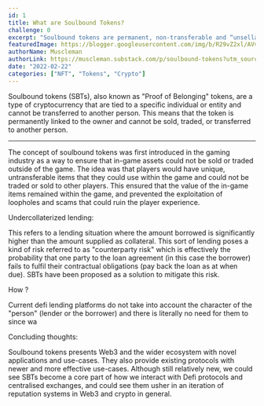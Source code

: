 ```yaml
---
id: 1
title: What are Soulbound Tokens?
challenge: 0
excerpt: "Soulbound tokens are permanent, non-transferable and “unsellable” non-fungible tokens."
featuredImage: https://blogger.googleusercontent.com/img/b/R29vZ2xl/AVvXsEjCmk2SmCOuDDy9McMsguurGF2M5fiW7FoHoZZVwlkwkdwhcRHeqp5qpK39Myiau7WSCeL61HDhwBXOfcv-c4XAaAHVE2BXTDa1dg3vGzCeWRbEe72ufnCJTUhD53KVZXnNGS0NSlmDY1qx8YMNC40PI9BG5jatlGbd9XDvTURsEctyZXD5qHX5xinH/s960/sbt.jpeg
authorName: Muscleman
authorLink: https://muscleman.substack.com/p/soulbound-tokens?utm_source=share&utm_medium=android
date: "2022-02-22"
categories: ["NFT", "Tokens", "Crypto"]
---
```

Soulbound tokens (SBTs), also known as "Proof of Belonging" tokens, are a type of cryptocurrency that are tied to a specific individual or entity and cannot be transferred to another person. This means that the token is permanently linked to the owner and cannot be sold, traded, or transferred to another person. 
_____________________________________


The concept of soulbound tokens was first introduced in the gaming industry as a way to ensure that in-game assets could not be sold or traded outside of the game. The idea was that players would have unique, untransferable items that they could use within the game and could not be traded or sold to other players. This ensured that the value of the in-game items remained within the game, and prevented the exploitation of loopholes and scams that could ruin the player experience.

Undercollaterized lending:

This refers to a lending situation where the amount borrowed is significantly higher than the amount supplied as collateral. This sort of lending poses a kind of risk referred to as "counterparty risk" which is effectively the probability that one party to the loan agreement (in this case the borrower) fails to fulfil their contractual obligations (pay back the loan as at when due). SBTs have been proposed as a solution to mitigate this risk.

How ?

Current defi lending platforms do not take into account the character of the "person" (lender or the borrower) and there is literally no need for them to since wa

Concluding thoughts:

Soulbound tokens presents Web3 and the wider ecosystem with novel applications and use-cases. They also provide existing protocols with newer and more effective use-cases. Although still relatively new, we could see SBTs become a core part of how we interact with Defi protocols and centralised exchanges, and could see them usher in an iteration of reputation systems in Web3 and crypto in general.